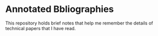 # Annotated Bbliographies
This repository holds brief notes that help me remember the details of technical papers that I have read.
